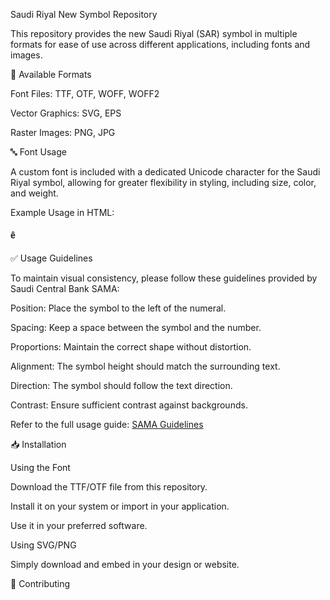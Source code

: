 Saudi Riyal New Symbol Repository

This repository provides the new Saudi Riyal (SAR) symbol in multiple formats for ease of use across different applications, including fonts and images.

📂 Available Formats

Font Files: TTF, OTF, WOFF, WOFF2

Vector Graphics: SVG, EPS

Raster Images: PNG, JPG

🔤 Font Usage

A custom font is included with a dedicated Unicode character for the Saudi Riyal symbol, allowing for greater flexibility in styling, including size, color, and weight.

Example Usage in HTML: 

<style>
    @font-face {
        font-family: 'SaudiRiyalSymbol';
        src: url('saudiriyal.ttf') format('truetype');
    }


    .symbol {
        font-family: 'SaudiRiyalSymbol', sans-serif;
        font-size: inherit;
        margin: 20px auto;
        color: inherit;
        font-weight: bold;
    }
</style>
<h2 class="symbol fs-1">&#xea;</h2>



✅ Usage Guidelines

To maintain visual consistency, please follow these guidelines provided by Saudi Central Bank SAMA:

Position: Place the symbol to the left of the numeral.

Spacing: Keep a space between the symbol and the number.

Proportions: Maintain the correct shape without distortion.

Alignment: The symbol height should match the surrounding text.

Direction: The symbol should follow the text direction.

Contrast: Ensure sufficient contrast against backgrounds.

Refer to the full usage guide: [SAMA Guidelines](https://www.sama.gov.sa/ar-sa/Currency/SRS/Documents/Guidelines.pdf)

📥 Installation

Using the Font

Download the TTF/OTF file from this repository.

Install it on your system or import in your application.

Use it in your preferred software.

Using SVG/PNG

Simply download and embed in your design or website.

📢 Contributing